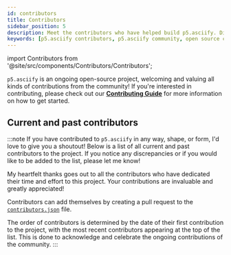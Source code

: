 ```yaml
---
id: contributors
title: Contributors
sidebar_position: 5
description: Meet the contributors who have helped build p5.asciify. Discover the community behind the ASCII art library and learn how you can contribute to this open-source p5.js project.
keywords: [p5.asciify contributors, p5.asciify community, open source contributors, p5.js ASCII library team, p5.asciify development team, contribute to p5.asciify, p5.asciify open source, ASCII art library contributors, creative coding community, p5.asciify acknowledgments]
---
```


import Contributors from '@site/src/components/Contributors/Contributors';

`p5.asciify` is an ongoing open-source project, welcoming and valuing all kinds of contributions from the community! If you're interested in contributing, please check out our [**Contributing Guide**](./contributing.md) for more information on how to get started.

## Current and past contributors
:::note
If you have contributed to `p5.asciify` in any way, shape, or form, I'd love to give you a shoutout! Below is a list of all current and past contributors to the project. If you notice any discrepancies or if you would like to be added to the list, please let me know!

My heartfelt thanks goes out to all the contributors who have dedicated their time and effort to this project. Your contributions are invaluable and greatly appreciated!

Contributors can add themselves by creating a pull request to the [`contributors.json`](https://github.com/humanbydefinition/p5.asciify/blob/main/docs/src/data/contributors.json) file.

The order of contributors is determined by the date of their first contribution to the project, with the most recent contributors appearing at the top of the list. This is done to acknowledge and celebrate the ongoing contributions of the community.
:::

<Contributors />
